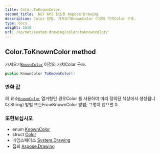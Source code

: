 ```yaml
---
title: Color.ToKnownColor
second_title: .NET API 참조용 Aspose.Drawing
description: Color 방법. 가져오기KnownColor 이것의 가치Color 구조.
type: docs
weight: 1610
url: /ko/net/system.drawing/color/toknowncolor/
---
```

## Color.ToKnownColor method

가져오기[`KnownColor`](../../knowncolor/) 이것의 가치Color 구조.

```csharp
public KnownColor ToKnownColor()
```

### 반환 값

의 요소[`KnownColor`](../../knowncolor/) 열거형인 경우Color 를 사용하여 미리 정의된 색상에서 생성됩니다.String) 방법 또는FromKnownColor 방법; 그렇지 않으면 0.

### 또한보십시오

* enum [KnownColor](../../knowncolor/)
* struct [Color](../)
* 네임스페이스 [System.Drawing](../../color/)
* 집회 [Aspose.Drawing](../../../)


